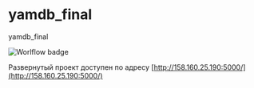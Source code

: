 # yamdb_final

yamdb_final

![Worlflow badge](https://github.com/dariaealy/yamdb_final/actions/workflows/yamdb_workflow.yml/badge.svg)

Развернутый проект доступен по адресу [http://158.160.25.190:5000/](http://158.160.25.190:5000/)
